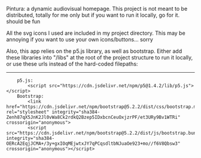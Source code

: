 
Pintura: a dynamic audiovisual homepage.
This project is not meant to be distributed, totally for me only but if you want to run it locally, go for it. should be fun

All the svg icons I used are included in my project directory. This may be annoying if you want to use your own icons/buttons... sorry

Also, this app relies on the p5.js library, as well as bootstrap. 
Either add these libraries into "/libs" at the root of the project structure to run it locally, or use these urls instead of the hard-coded filepaths:

----
        p5.js:
            <script src="https://cdn.jsdelivr.net/npm/p5@1.4.2/lib/p5.js"></script>
        Bootstrap:
            <link href="https://cdn.jsdelivr.net/npm/bootstrap@5.2.2/dist/css/bootstrap.min.css" rel="stylesheet" integrity="sha384-Zenh87qX5JnK2Jl0vWa8Ck2rdkQ2Bzep5IDxbcnCeuOxjzrPF/et3URy9Bv1WTRi" crossorigin="anonymous">
            <script src="https://cdn.jsdelivr.net/npm/bootstrap@5.2.2/dist/js/bootstrap.bundle.min.js" integrity="sha384-OERcA2EqjJCMA+/3y+gxIOqMEjwtxJY7qPCqsdltbNJuaOe923+mo//f6V8Qbsw3" crossorigin="anonymous"></script>
